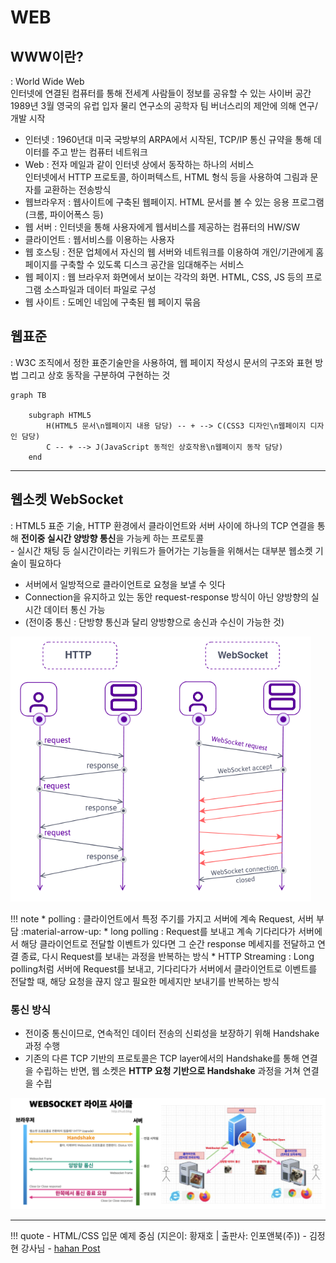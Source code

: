 # WEB

## WWW이란?
: World Wide Web
<br> 인터넷에 연결된 컴퓨터를 통해 전세계 사람들이 정보를 공유할 수 있는 사이버 공간
<br> 1989년 3월 영국의 유럽 입자 물리 연구소의 공학자 팀 버너스리의 제안에 의해 연구/개발 시작

- 인터넷 : 1960년대 미국 국방부의 ARPA에서 시작된, TCP/IP 통신 규약을 통해 데이터를 주고 받는 컴퓨터 네트워크
- Web : 전자 메일과 같이 인터넷 상에서 동작하는 하나의 서비스 <br> 인터넷에서 HTTP 프로토콜, 하이퍼텍스트, HTML 형식 등을 사용하여 그림과 문자를 교환하는 전송방식
- 웹브라우저 : 웹사이트에 구축된 웹페이지. HTML 문서를 볼 수 있는 응용 프로그램 (크롬, 파이어폭스 등)
- 웹 서버 : 인터넷을 통해 사용자에게 웹서비스를 제공하는 컴퓨터의 HW/SW
- 클라이언트 : 웹서비스를 이용하는 사용자
- 웹 호스팅 : 전문 업체에서 자신의 웹 서버와 네트워크를 이용하여 개인/기관에게 홈페이지를 구축할 수 있도록 디스크 공간을 임대해주는 서비스
- 웹 페이지 : 웹 브라우저 화면에서 보이는 각각의 화면. HTML, CSS, JS 등의 프로그램 소스파일과 데이터 파일로 구성
- 웹 사이트 : 도메인 네임에 구축된 웹 페이지 묶음

## 웹표준
: W3C 조직에서 정한 표준기술만을 사용하여, 웹 페이지 작성시 문서의 구조와 표현 방법 그리고 상호 동작을 구분하여 구현하는 것

```mermaid
graph TB

    subgraph HTML5
        H(HTML5 문서\n웹페이지 내용 담당) -- + --> C(CSS3 디자인\n웹페이지 디자인 담당)
        C -- + --> J(JavaScript 동적인 상호작용\n웹페이지 동작 담당)
    end
```

---
## 웹소켓 WebSocket
: HTML5 표준 기술, HTTP 환경에서 클라이언트와 서버 사이에 하나의 TCP 연결을 통해 **전이중 실시간 양방향 통신**을 가능케 하는 프로토콜
<br> - 실시간 채팅 등 실시간이라는 키워드가 들어가는 기능들을 위해서는 대부분 웹소켓 기술이 필요하다

- 서버에서 일방적으로 클라이언트로 요청을 보낼 수 잇다
- Connection을 유지하고 있는 동안 request-response 방식이 아닌 양방향의 실시간 데이터 통신 가능
- (전이중 통신 : 단방향 통신과 달리 양방향으로 송신과 수신이 가능한 것)

![socket-1](./images/websocket.png)

!!! note 
    * polling : 클라이언트에서 특정 주기를 가지고 서버에 계속 Request, 서버 부담 :material-arrow-up:
    * long polling : Request를 보내고 계속 기다리다가 서버에서 해당 클라이언트로 전달할 이벤트가 있다면 그 순간 response 메세지를 전달하고 연결 종료, 다시 Request를 보내는 과정을 반복하는 방식
    * HTTP Streaming : Long polling처럼 서버에 Request를 보내고, 기다리다가 서버에서 클라이언트로 이벤트를 전달할 때, 해당 요청을 끊지 않고 필요한 메세지만 보내기를 반복하는 방식

### 통신 방식

- 전이중 통신이므로, 연속적인 데이터 전송의 신뢰성을 보장하기 위해 Handshake 과정 수행
- 기존의 다른 TCP 기반의 프로토콜은 TCP layer에서의 Handshake를 통해 연결을 수립하는 반면, 웹 소켓은 **HTTP 요청 기반으로 Handshake** 과정을 거쳐 연결을 수립

![socket-2](./images/websocket-2.png)




---
!!! quote
    - HTML/CSS 입문 예제 중심 (지은이: 황재호 | 출판사: 인포앤북(주))
    - 김정현 강사님
    - [hahan Post](https://velog.io/@hahan/Polling-Long-Polling-Streaming)